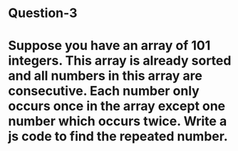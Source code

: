 # Question-3
# Suppose you have an array of 101 integers. This array is already sorted and all numbers in this array are consecutive. Each number only occurs once in the array except one number which occurs twice. Write a js code to find the repeated number.

<script>
    function printRepeating(arr , size)
    {
        var i, j;
        document.write("Repeated Elements are :");
        for (i = 0; i < size; i++)
        {
            for (j = i + 1; j < size; j++)
            {
                if (arr[i] == arr[j])
                    document.write(arr[i] + " ");
            }
        }
    }
 
var arr = [0,1,2,3,4,5,6,7,7,8,9,10,12,11,13,14,15,1,2,10];
var arr_size = arr.length;
printRepeating(arr, arr_size);
 
</script>
